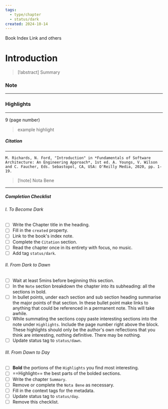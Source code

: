 ```yaml
---
tags:
  - type/chapter
  - status/dark
created: 2024-10-14
---
```

Book Index Link and others
# **Introduction**

> [!abstract] Summary
### **Note**
---
### **Highlights**
---
9 (page number)
> example highlight
##### **Citation**
---
```
M. Richards, N. Ford, "Introduction" in *Fundamentals of Software Architecture: An Engineering Approach*, 1st ed. A. Youngs, V. Wilson and C. Faucher, Eds. Sebastopol, CA, USA: O'Reilly Media, 2020, pp. 1-19.
```

> [!note] Nota Bene

---
##### Completion Checklist
###### I. To Become Dark
- [ ] Write the Chapter title in the heading.
- [ ] Fill in the `created` property.
- [ ] Link to the book's index note.
- [ ] Complete the `Citation` section.
- [ ] Read the chapter once in its entirety with focus, no music.
- [ ] Add tag `status/dark`.
###### II. From Dark to Dawn
- [ ] Wait at least 5mins before beginning this section.
- [ ] In the `Note` section breakdown the chapter into its subheading: all the sections in bold.
- [ ] In bullet points, under each section and sub section heading summarise the major points of that section. In these bullet point make links to anything that could be referenced in a permanent note. This will take awhile.
- [ ] While summating the sections copy paste interesting sections into the note under `Highlights`. Include the page number right above the block. These highlights should only be the author's own reflections that you think are interesting, nothing definitive. There may be nothing.
- [ ] Update status tag to `status/dawn`.
###### III. From Dawn to Day
- [ ]  **Bold** the portions of the `Highlights` you find most interesting.
- [ ] ==Highlight== the best parts of the bolded sections.
- [ ] Write the chapter `Summary`.
- [ ] Remove or complete the `Nota Bene` as necessary.
- [ ] Fill in the context tags for the metadata.
- [ ] Update status tag to `status/day`.
- [ ] Remove this checklist.